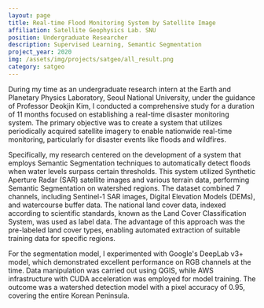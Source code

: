 ```yaml
---
layout: page
title: Real-time Flood Monitoring System by Satellite Image
affiliation: Satellite Geophysics Lab. SNU
position: Undergraduate Researcher
description: Supervised Learning, Semantic Segmentation
project_year: 2020
img: /assets/img/projects/satgeo/all_result.png
category: satgeo
---
```


During my time as an undergraduate research intern at the Earth and Planetary Physics Laboratory, Seoul National University, under the guidance of Professor Deokjin Kim, I conducted a comprehensive study for a duration of 11 months focused on establishing a real-time disaster monitoring system. The primary objective was to create a system that utilizes periodically acquired satellite imagery to enable nationwide real-time monitoring, particularly for disaster events like floods and wildfires.

Specifically, my research centered on the development of a system that employs Semantic Segmentation techniques to automatically detect floods when water levels surpass certain thresholds. This system utilized Synthetic Aperture Radar (SAR) satellite images and various terrain data, performing Semantic Segmentation on watershed regions. The dataset combined 7 channels, including Sentinel-1 SAR images, Digital Elevation Models (DEMs), and watercourse buffer data. The national land cover data, indexed according to scientific standards, known as the Land Cover Classification System, was used as label data. The advantage of this approach was the pre-labeled land cover types, enabling automated extraction of suitable training data for specific regions.

For the segmentation model, I experimented with Google's DeepLab v3+ model, which demonstrated excellent performance on RGB channels at the time. Data manipulation was carried out using QGIS, while AWS infrastructure with CUDA acceleration was employed for model training. The outcome was a watershed detection model with a pixel accuracy of 0.95, covering the entire Korean Peninsula.

<div class="figure">
    <img class="two" src="{{ site.baseurl }}/assets/img/projects/satgeo/sat_seg.png" alt="" title="segmentation"/>
</div>